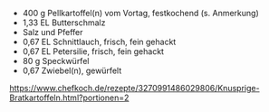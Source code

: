 - 400 g	Pellkartoffel(n) vom Vortag, festkochend (s. Anmerkung)
- 1,33 EL	Butterschmalz
- Salz und Pfeffer
- 0,67 EL	Schnittlauch, frisch, fein gehackt
- 0,67 EL	Petersilie, frisch, fein gehackt
- 80 g	Speckwürfel
- 0,67	Zwiebel(n), gewürfelt

https://www.chefkoch.de/rezepte/3270991486029806/Knusprige-Bratkartoffeln.html?portionen=2
